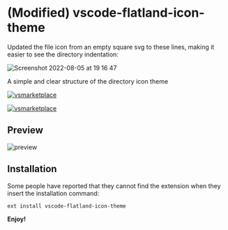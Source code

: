 # (Modified) vscode-flatland-icon-theme

Updated the file icon from an empty square svg to these lines, making it easier to see the directory indentation:

![Screenshot 2022-08-05 at 19 16 47](https://user-images.githubusercontent.com/6549140/183137412-321aa6b5-473c-4417-937d-05d1f503c5d3.png)


A simple and clear structure of the directory icon theme

[![vsmarketplace](http://vsmarketplacebadge.apphb.com/installs/gebilaoxiong.vscode-flatland-icon-theme.svg)](https://marketplace.visualstudio.com/items?itemName=gebilaoxiong.vscode-flatland-icon-theme)

[![vsmarketplace](http://vsmarketplacebadge.apphb.com/version/gebilaoxiong.vscode-flatland-icon-theme.svg)](https://marketplace.visualstudio.com/items?itemName=gebilaoxiong.vscode-flatland-icon-theme)

## Preview
![preview](https://github.com/gebilaoxiong/vscode-flatland-icon-theme/blob/master/images/preview.png?raw=true)

## Installation

Some people have reported that they cannot find the extension when they insert the installation command:

```
ext install vscode-flatland-icon-theme
```


**Enjoy!**
